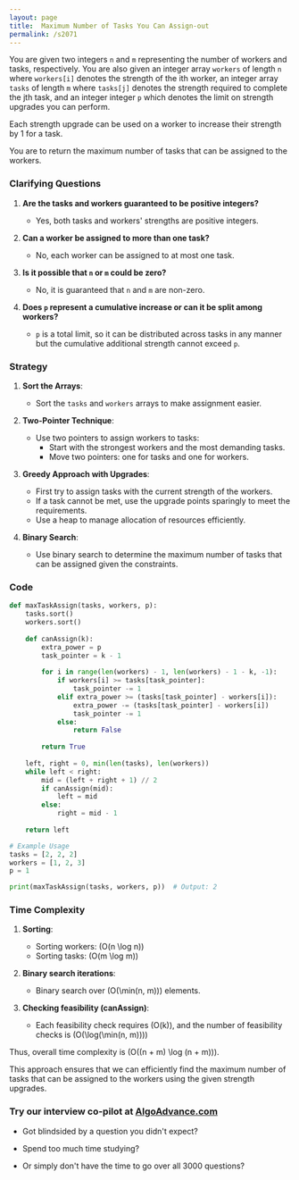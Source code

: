 ```yaml
---
layout: page
title:  Maximum Number of Tasks You Can Assign-out
permalink: /s2071
---
```


You are given two integers `n` and `m` representing the number of workers and tasks, respectively. You are also given an integer array `workers` of length `n` where `workers[i]` denotes the strength of the ith worker, an integer array `tasks` of length `m` where `tasks[j]` denotes the strength required to complete the jth task, and an integer integer `p` which denotes the limit on strength upgrades you can perform.

Each strength upgrade can be used on a worker to increase their strength by 1 for a task.

You are to return the maximum number of tasks that can be assigned to the workers.

### Clarifying Questions

1. **Are the tasks and workers guaranteed to be positive integers?**
   - Yes, both tasks and workers' strengths are positive integers.
   
2. **Can a worker be assigned to more than one task?**
   - No, each worker can be assigned to at most one task.
   
3. **Is it possible that `n` or `m` could be zero?**
   - No, it is guaranteed that `n` and `m` are non-zero.

4. **Does `p` represent a cumulative increase or can it be split among workers?**
   - `p` is a total limit, so it can be distributed across tasks in any manner but the cumulative additional strength cannot exceed `p`.

### Strategy

1. **Sort the Arrays**:
   - Sort the `tasks` and `workers` arrays to make assignment easier.

2. **Two-Pointer Technique**:
   - Use two pointers to assign workers to tasks:
     - Start with the strongest workers and the most demanding tasks.
     - Move two pointers: one for tasks and one for workers.
   
3. **Greedy Approach with Upgrades**:
   - First try to assign tasks with the current strength of the workers.
   - If a task cannot be met, use the upgrade points sparingly to meet the requirements.
   - Use a heap to manage allocation of resources efficiently.

4. **Binary Search**:
   - Use binary search to determine the maximum number of tasks that can be assigned given the constraints.

### Code

```python
def maxTaskAssign(tasks, workers, p):
    tasks.sort()
    workers.sort()
    
    def canAssign(k):
        extra_power = p
        task_pointer = k - 1
        
        for i in range(len(workers) - 1, len(workers) - 1 - k, -1):
            if workers[i] >= tasks[task_pointer]:
                task_pointer -= 1
            elif extra_power >= (tasks[task_pointer] - workers[i]):
                extra_power -= (tasks[task_pointer] - workers[i])
                task_pointer -= 1
            else:
                return False
        
        return True
    
    left, right = 0, min(len(tasks), len(workers))
    while left < right:
        mid = (left + right + 1) // 2
        if canAssign(mid):
            left = mid
        else:
            right = mid - 1
    
    return left

# Example Usage
tasks = [2, 2, 2]
workers = [1, 2, 3]
p = 1

print(maxTaskAssign(tasks, workers, p))  # Output: 2
```

### Time Complexity

1. **Sorting**:
   - Sorting workers: \(O(n \log n)\)
   - Sorting tasks: \(O(m \log m)\)
   
2. **Binary search iterations**:
   - Binary search over \(O(\min(n, m))\) elements.
   
3. **Checking feasibility (canAssign)**:
   - Each feasibility check requires \(O(k)\), and the number of feasibility checks is \(O(\log(\min(n, m)))\)

Thus, overall time complexity is \(O((n + m) \log (n + m))\).

This approach ensures that we can efficiently find the maximum number of tasks that can be assigned to the workers using the given strength upgrades.


### Try our interview co-pilot at [AlgoAdvance.com](https://algoAdvance.com)

- Got blindsided by a question you didn't expect?

- Spend too much time studying?

- Or simply don't have the time to go over all 3000 questions?

